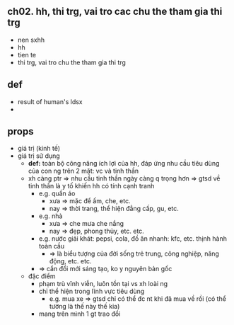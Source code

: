 
## ch02. hh, thi trg, vai tro cac chu the tham gia thi trg
- nen sxhh
- hh
- tien te
- thi trg, vai tro chu the tham gia thi trg

## def
- result of human's ldsx
- 
## props
- giá trị (kinh tế)
- giá trị sử dụng
	- **def:** toàn bộ công năng ích lợi của hh, đáp ứng nhu cầu tiêu dùng của con ng trên 2 mặt: vc và tinh thần
	- xh càng ptr => nhu cầu tinh thần ngày càng q trọng hơn => gtsd về tinh thần là y tố khiến hh có tính cạnh tranh
		- e.g. quần áo
			- xưa => mặc để ấm, che, etc.
			- nay => thời trang, thể hiện đẳng cấp, gu, etc.
		- e.g. nhà
			- xưa => che mưa che nắng
			- nay => đẹp, phong thủy, etc. etc.
		- e.g. nước giải khát: pepsi, cola, đồ ăn nhanh: kfc, etc. thịnh hành toàn cầu
			- => là biểu tượng của đời sống trẻ trung, công nghiệp, năng động, etc. etc.
		- => cần đổi mới sáng tạo, ko y nguyên bản gốc
	- đặc điểm
		- phạm trù vĩnh viễn, luôn tồn tại vs xh loài ng
		- chỉ thể hiện trong lĩnh vực tiêu dùng
			- e.g. mua xe => gtsd chỉ có thể đc nt khi đã mua về rồi (có thể tưởng là thế này thế kia)
		- mang trên mình 1 gt trao đổi
